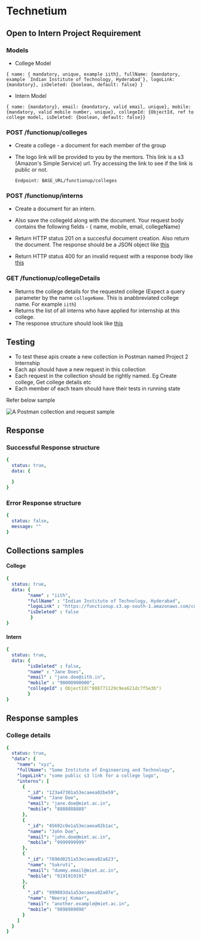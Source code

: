 
# Technetium

## Open to Intern Project Requirement

### Models
- College Model
```
{ name: { mandatory, unique, example iith}, fullName: {mandatory, example `Indian Institute of Technology, Hyderabad`}, logoLink: {mandatory}, isDeleted: {boolean, default: false} }
```
- Intern Model
```
{ name: {mandatory}, email: {mandatory, valid email, unique}, mobile: {mandatory, valid mobile number, unique}, collegeId: {ObjectId, ref to college model, isDeleted: {boolean, default: false}}
```

### POST /functionup/colleges
- Create a college - a document for each member of the group
- The logo link will be provided to you by the mentors. This link is a s3 (Amazon's Simple Service) url. Try accessing the link to see if the link is public or not.

  `Endpoint: BASE_URL/functionup/colleges`

### POST /functionup/interns
- Create a document for an intern. 
- Also save the collegeId along with the document. Your request body contains the following fields - { name, mobile, email, collegeName}
- Return HTTP status 201 on a succesful document creation. Also return the document. The response should be a JSON object like [this](#Intern) 

- Return HTTP status 400 for an invalid request with a response body like [this](#error-response-structure)

### GET /functionup/collegeDetails
- Returns the college details for the requested college (Expect a query parameter by the name `collegeName`. This is anabbreviated college name. For example `iith`)
- Returns the list of all interns who have applied for internship at this college.
- The response structure should look like [this](#college-details)


## Testing 
- To test these apis create a new collection in Postman named Project 2 Internship
- Each api should have a new request in this collection
- Each request in the collection should be rightly named. Eg Create college, Get college details etc
- Each member of each team should have their tests in running state


Refer below sample

 ![A Postman collection and request sample](assets/Postman-collection-sample.png)

## Response

### Successful Response structure
```yaml
{
  status: true,
  data: {

  }
}
```
### Error Response structure
```yaml
{
  status: false,
  message: ""
}
```

## Collections samples

#### College
```yaml
{
  status: true,
  data: {
        "name" : "iith",
        "fullName" : "Indian Institute of Technology, Hyderabad",
        "logoLink" : "https://functionup.s3.ap-south-1.amazonaws.com/colleges/iith.png",
        "isDeleted" : false
         }
}
```
#### Intern
```yaml
{
  status: true,
  data: {
        "isDeleted" : false,
        "name" : "Jane Does",
        "email" : "jane.doe@iith.in",
        "mobile" : "90000900000",
        "collegeId" : ObjectId("888771129c9ea621dc7f5e3b")
        }
}
```
## Response samples

### College details
```yaml
{
  status: true,
  "data": {
    "name": "xyz",
    "fullName": "Some Institute of Engineering and Technology",
    "logoLink": "some public s3 link for a college logo",
    "interns": [
      {
        "_id": "123a47301a53ecaeea02be59",
        "name": "Jane Doe",
        "email": "jane.doe@miet.ac.in",
        "mobile": "8888888888"
      },
      {
        "_id": "45692c0e1a53ecaeea02b1ac",
        "name": "John Doe",
        "email": "john.doe@miet.ac.in",
        "mobile": "9999999999"
      },
      {
        "_id": "7898d0251a53ecaeea02a623",
        "name": "Sukruti",
        "email": "dummy.email@miet.ac.in",
        "mobile": "9191919191"
      },
      {
        "_id": "999803da1a53ecaeea02a07e",
        "name": "Neeraj Kumar",
        "email": "another.example@miet.ac.in",
        "mobile": "9898989898"
      }
    ]
  }
}
```